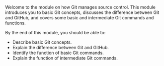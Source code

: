 
Welcome to the module on how Git manages source control. This module introduces you to basic Git concepts, discusses the difference between Git and GitHub, and covers some basic and intermediate Git commands and functions.

By the end of this module, you should be able to:

 -  Describe basic Git concepts.
 -  Explain the difference between Git and GitHub.
 -  Identify the function of basic Git commands.
 -  Explain the function of intermediate Git commands.
